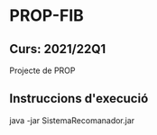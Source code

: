 # PROP-FIB

## Curs: 2021/22Q1

Projecte de PROP

## Instruccions d'execució

java -jar SistemaRecomanador.jar
